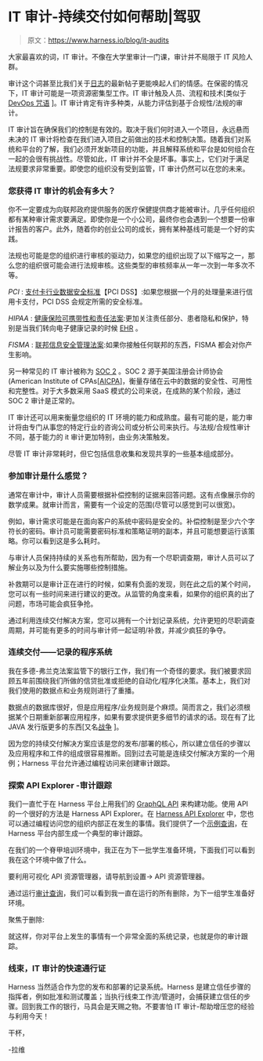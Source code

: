 # IT 审计-持续交付如何帮助|驾驭

> 原文：<https://www.harness.io/blog/it-audits>

大家最喜欢的词，IT 审计。不像在大学里审计一门课，审计并不局限于 IT 风险人群。

审计这个词甚至比我们关于[日志](https://harness.io/blog/modern-log-layers/)的最新帖子更能唤起人们的情感。在保密的情况下，IT 审计可能是一项资源密集型工作。IT 审计触及人员、流程和技术[类似于 [DevOps 咒语](https://harness.io/blog/devops-lessons-learned-from-the-field/) ]。IT 审计肯定有许多种类，从能力评估到基于合规性/法规的审计。

IT 审计旨在确保我们的控制是有效的。取决于我们何时进入一个项目，永远悬而未决的 IT 审计将检查在我们进入项目之前做出的技术和控制决策。随着我们对系统和平台的了解，我们必须开发新项目的功能，并且解释系统和平台是如何组合在一起的会很有挑战性。尽管如此，IT 审计并不全是坏事。事实上，它们对于满足法规要求非常重要。即使您的组织没有受到监管，IT 审计仍然可以在您的未来。

### 您获得 IT 审计的机会有多大？

你不一定要成为向联邦政府提供服务的医疗保健提供商才能被审计。几乎任何组织都有某种审计需求要满足。即使你是一个小公司，最终你也会遇到一个想要一份审计报告的客户。此外，随着你的创业公司的成长，拥有某种基线可能是一个好的实践。

法规也可能是您的组织进行审核的驱动力，如果您的组织出现了以下缩写之一，那么您的组织很可能会进行法规审核。这些类型的审核频率从一年一次到一年多次不等。

*PCI* : [支付卡行业数据安全标准](https://en.wikipedia.org/wiki/Payment_Card_Industry_Data_Security_Standard)【PCI DSS】:如果您根据一个月的处理量来进行信用卡支付，PCI DSS 会规定所需的安全标准。

*HIPAA* : [健康保险可携带性和责任法案](https://en.wikipedia.org/wiki/Health_Insurance_Portability_and_Accountability_Act):更加关注责任部分、患者隐私和保护，特别是当我们转向电子健康记录的时候 [EHR](https://en.wikipedia.org/wiki/Electronic_health_record) 。

*FISMA* : [联邦信息安全管理法案](https://en.wikipedia.org/wiki/Federal_Information_Security_Management_Act_of_2002):如果你接触任何联邦的东西，FISMA 都会对你产生影响。

另一种常见的 IT 审计被称为 [SOC 2](https://www.aicpa.org/interestareas/frc/assuranceadvisoryservices/aicpasoc2report.html) 。SOC 2 源于美国注册会计师协会(American Institute of CPAs[[AICPA](https://www.aicpa.org/)]，衡量存储在云中的数据的安全性、可用性和完整性。对于大多数采用 SaaS 模式的公司来说，在成熟的某个阶段，通过 SOC 2 审计是正常的。

IT 审计还可以用来衡量您组织的 IT 环境的能力和成熟度。最有可能的是，能力审计将由专门从事您的特定行业的咨询公司或分析公司来执行。与法规/合规性审计不同，基于能力的 it 审计更加特别，由业务决策触发。

尽管 IT 审计非常耗时，但它包括信息收集和发现共享的一些基本组成部分。

### 参加审计是什么感觉？

通常在审计中，审计人员需要根据补偿控制的证据来回答问题。这有点像展示你的数学成果。就审计而言，需要有一个设定的范围(尽管可以感觉到可以很宽)。

例如，审计需求可能是在面向客户的系统中密码是安全的。补偿控制是至少六个字符长的密码。审计员可能需要密码标准和策略证明的副本，并且可能想要运行该策略。你可以看到这是多么耗时。

与审计人员保持持续的关系也有所帮助，因为有一个尽职调查期，审计人员可以了解业务以及为什么要实施哪些控制措施。

补救期可以是审计正在进行的时候，如果有负面的发现，则在此之后的某个时间，您可以有一些时间来进行建议的更改。从监管的角度来看，如果你的组织真的出了问题，市场可能会疯狂争抢。

通过利用连续交付解决方案，您可以拥有一个计划记录系统，允许更短的尽职调查周期，并可能有更多的时间与审计师一起证明/补救，并减少疯狂的争夺。

### 连续交付——记录的程序系统

我在多德-弗兰克法案监管下的银行工作，我们有一个奇怪的要求。我们被要求回顾五年前围绕我们所做的信贷批准或拒绝的自动化/程序化决策。基本上，我们对我们使用的数据点和业务规则进行了重播。

数据点的数据库很好，但是应用程序/业务规则是个麻烦。简而言之，我们必须根据某个日期重新部署应用程序，如果有要求提供更多细节的请求的话。现在有了比 JAVA 发行版更多的东西[又名[战争](https://en.wikipedia.org/wiki/WAR_(file_format)) ]。

因为您的持续交付解决方案应该是您的发布/部署的核心，所以建立信任的步骤以及应用程序和工件的组成很容易推断。回到过去可能是连续交付解决方案的一个用例；Harness 平台允许通过编程访问来创建审计跟踪。

### 探索 API Explorer -审计跟踪

我们一直忙于在 Harness 平台上用我们的 [GraphQL API](https://developer.harness.io/docs/platform/apis/api-quickstart/) 来构建功能。使用 API 的一个很好的方法是 Harness API Explorer。在 [Harness API Explorer](https://developer.harness.io/docs/first-gen/firstgen-platform/techref-category/api/harness-api-explorer/) 中，您也可以通过编程访问您的组织内部正在发生的事情。我们提供了一个[示例查询](https://developer.harness.io/docs/platform/apis/api-quickstart/)，在 Harness 平台内部生成一个典型的审计跟踪。

在我们的一个脊甲培训环境中，我正在为下一批学生准备环境，下面我们可以看到我在这个环境中做了什么。

要利用可视化 API 资源管理器，请导航到设置-> API 资源管理器。

通过运行[审计查询](https://developer.harness.io/docs/first-gen/firstgen-platform/techref-category/api/use-audit-trails-api/)，我们可以看到我一直在运行的所有删除，为下一组学生准备好环境。

聚焦于删除:

就这样，你对平台上发生的事情有一个非常全面的系统记录，也就是你的审计跟踪。

### 线束，IT 审计的快速通行证

Harness 当然适合作为您的发布和部署的记录系统。Harness 是建立信任步骤的指挥者，例如批准和测试覆盖；当执行线束工作流/管道时，会捕获建立信任的步骤。回到我工作的银行，马具会是天赐之物。不要害怕 IT 审计-帮助增压您的经验与利用今天！

干杯，

-拉维